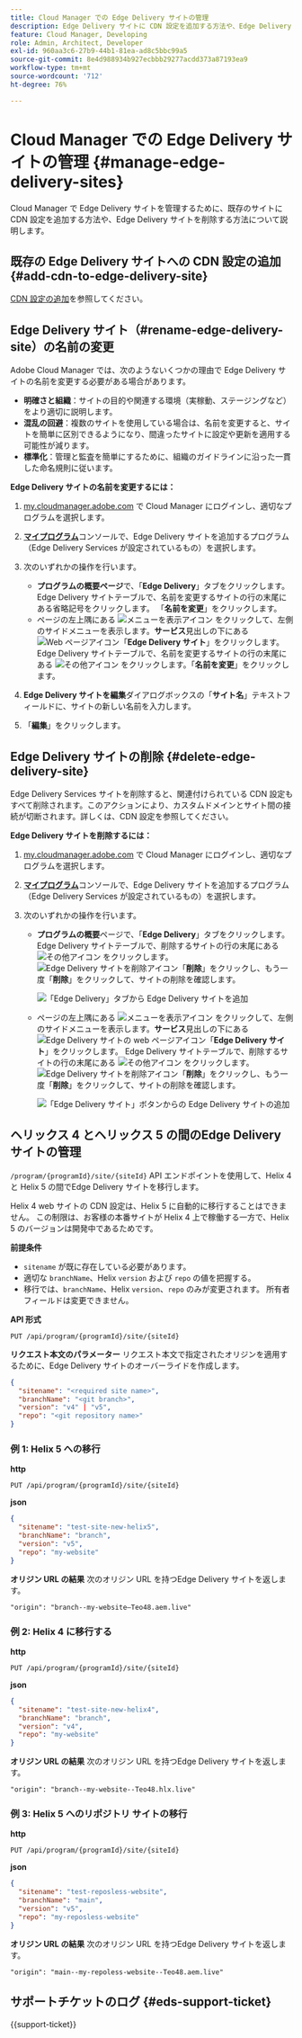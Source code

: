 ```yaml
---
title: Cloud Manager での Edge Delivery サイトの管理
description: Edge Delivery サイトに CDN 設定を追加する方法や、Edge Delivery サイトを削除する方法について説明します。
feature: Cloud Manager, Developing
role: Admin, Architect, Developer
exl-id: 960aa3c6-27b9-44b1-81ea-ad8c5bbc99a5
source-git-commit: 8e4d988934b927ecbbb29277acdd373a87193ea9
workflow-type: tm+mt
source-wordcount: '712'
ht-degree: 76%

---
```


# Cloud Manager での Edge Delivery サイトの管理 {#manage-edge-delivery-sites}

Cloud Manager で Edge Delivery サイトを管理するために、既存のサイトに CDN 設定を追加する方法や、Edge Delivery サイトを削除する方法について説明します。

## 既存の Edge Delivery サイトへの CDN 設定の追加 {#add-cdn-to-edge-delivery-site}

[CDN 設定の追加](/help/implementing/cloud-manager/cdn-configurations/add-cdn-config.md)を参照してください。

## Edge Delivery サイト（#rename-edge-delivery-site）の名前の変更

Adobe Cloud Manager では、次のようないくつかの理由で Edge Delivery サイトの名前を変更する必要がある場合があります。

* **明確さと組織**：サイトの目的や関連する環境（実稼動、ステージングなど）をより適切に説明します。
* **混乱の回避**：複数のサイトを使用している場合は、名前を変更すると、サイトを簡単に区別できるようになり、間違ったサイトに設定や更新を適用する可能性が減ります。
* **標準化**：管理と監査を簡単にするために、組織のガイドラインに沿った一貫した命名規則に従います。

**Edge Delivery サイトの名前を変更するには：**

1. [my.cloudmanager.adobe.com](https://my.cloudmanager.adobe.com/) で Cloud Manager にログインし、適切なプログラムを選択します。
1. **[マイプログラム](/help/implementing/cloud-manager/navigation.md#my-programs)**&#x200B;コンソールで、Edge Delivery サイトを追加するプログラム（Edge Delivery Services が設定されているもの）を選択します。
1. 次のいずれかの操作を行います。

   * **プログラムの概要ページ**&#x200B;で、「**Edge Delivery**」タブをクリックします。Edge Delivery サイトテーブルで、名前を変更するサイトの行の末尾にある省略記号をクリックします。
「**名前を変更**」をクリックします。
   * ページの左上隅にある ![メニューを表示アイコン](https://spectrum.adobe.com/static/icons/workflow_18/Smock_ShowMenu_18_N.svg) をクリックして、左側のサイドメニューを表示します。**サービス**&#x200B;見出しの下にある ![Web ページアイコン](https://spectrum.adobe.com/static/icons/workflow_18/Smock_WebPages_18_N.svg)「**Edge Delivery サイト**」をクリックします。
Edge Delivery サイトテーブルで、名前を変更するサイトの行の末尾にある ![その他アイコン](https://spectrum.adobe.com/static/icons/workflow_18/Smock_More_18_N.svg) をクリックします。「**名前を変更**」をクリックします。

1. **Edge Delivery サイトを編集**&#x200B;ダイアログボックスの「**サイト名**」テキストフィールドに、サイトの新しい名前を入力します。

1. 「**編集**」をクリックします。

## Edge Delivery サイトの削除 {#delete-edge-delivery-site}

Edge Delivery Services サイトを削除すると、関連付けられている CDN 設定もすべて削除されます。このアクションにより、カスタムドメインとサイト間の接続が切断されます。詳しくは、CDN 設定を参照してください。<!-- https://wiki.corp.adobe.com/display/DMSArchitecture/%5BKT%5D+Cloud+Manager+2024.9.0+Release -->

**Edge Delivery サイトを削除するには：**

1. [my.cloudmanager.adobe.com](https://my.cloudmanager.adobe.com/) で Cloud Manager にログインし、適切なプログラムを選択します。
1. **[マイプログラム](/help/implementing/cloud-manager/navigation.md#my-programs)**&#x200B;コンソールで、Edge Delivery サイトを追加するプログラム（Edge Delivery Services が設定されているもの）を選択します。
1. 次のいずれかの操作を行います。

   * **プログラムの概要**&#x200B;ページで、「**Edge Delivery**」タブをクリックします。Edge Delivery サイトテーブルで、削除するサイトの行の末尾にある ![その他アイコン](https://spectrum.adobe.com/static/icons/workflow_18/Smock_More_18_N.svg) をクリックします。
![Edge Delivery サイトを削除アイコン](https://spectrum.adobe.com/static/icons/workflow_18/Smock_Delete_18_N.svg)「**削除**」をクリックし、もう一度「**削除**」をクリックして、サイトの削除を確認します。

     ![「Edge Delivery」タブから Edge Delivery サイトを追加](/help/implementing/cloud-manager/assets/cm-eds-delete1.png)

   * ページの左上隅にある ![メニューを表示アイコン](https://spectrum.adobe.com/static/icons/workflow_18/Smock_ShowMenu_18_N.svg) をクリックして、左側のサイドメニューを表示します。**サービス**&#x200B;見出しの下にある ![Edge Delivery サイトの web ページアイコン](https://spectrum.adobe.com/static/icons/workflow_18/Smock_WebPages_18_N.svg)「**Edge Delivery サイト**」をクリックします。
Edge Delivery サイトテーブルで、削除するサイトの行の末尾にある ![その他アイコン](https://spectrum.adobe.com/static/icons/workflow_18/Smock_More_18_N.svg) をクリックします。![Edge Delivery サイトを削除アイコン](https://spectrum.adobe.com/static/icons/workflow_18/Smock_Delete_18_N.svg)「**削除**」をクリックし、もう一度「**削除**」をクリックして、サイトの削除を確認します。

     ![「Edge Delivery サイト」ボタンからの Edge Delivery サイトの追加](/help/implementing/cloud-manager/assets/cm-eds-delete2.png)

## ヘリックス 4 とヘリックス 5 の間のEdge Delivery サイトの管理

`/program/{programId}/site/{siteId}` API エンドポイントを使用して、Helix 4 と Helix 5 の間でEdge Delivery サイトを移行します。

Helix 4 web サイトの CDN 設定は、Helix 5 に自動的に移行することはできません。 この制限は、お客様の本番サイトが Helix 4 上で稼働する一方で、Helix 5 のバージョンは開発中であるためです。

**前提条件**

* `sitename` が既に存在している必要があります。
* 適切な `branchName`、Helix `version` および `repo` の値を把握する。
* 移行では、`branchName`、Helix `version`、`repo` のみが変更されます。 所有者フィールドは変更できません。

**API 形式**

```http
PUT /api/program/{programId}/site/{siteId}
```

**リクエスト本文のパラメーター**
リクエスト本文で指定されたオリジンを適用するために、Edge Delivery サイトのオーバーライドを作成します。

```json
{
  "sitename": "<required site name>",
  "branchName": "<git branch>",
  "version": "v4" | "v5",
  "repo": "<git repository name>"
}
```

### 例 1: Helix 5 への移行

**http**

```http
PUT /api/program/{programId}/site/{siteId}
```

**json**

```json
{
  "sitename": "test-site-new-helix5",
  "branchName": "branch",
  "version": "v5",
  "repo": "my-website"
}
```

**オリジン URL の結果**
次のオリジン URL を持つEdge Delivery サイトを返します。

`"origin": "branch--my-website–Teo48.aem.live"`


### 例 2: Helix 4 に移行する

**http**

```http
PUT /api/program/{programId}/site/{siteId}
```

**json**

```json
{
  "sitename": "test-site-new-helix4",
  "branchName": "branch",
  "version": "v4",
  "repo": "my-website"
}
```

**オリジン URL の結果**
次のオリジン URL を持つEdge Delivery サイトを返します。

`"origin": "branch--my-website--Teo48.hlx.live"`

### 例 3: Helix 5 へのリポジトリ サイトの移行

**http**

```http
PUT /api/program/{programId}/site/{siteId}
```

**json**

```json
{
  "sitename": "test-reposless-website",
  "branchName": "main",
  "version": "v5",
  "repo": "my-reposless-website"
}
```

**オリジン URL の結果**
次のオリジン URL を持つEdge Delivery サイトを返します。

`"origin": "main--my-repoless-website--Teo48.aem.live"`

## サポートチケットのログ {#eds-support-ticket}

{{support-ticket}}
